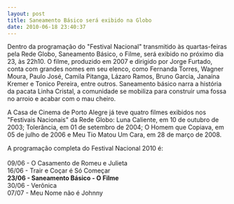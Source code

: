 ```yaml
---
layout: post
title: Saneamento Básico será exibido na Globo
date: 2010-06-18 23:40:37
---
```

Dentro da programação do "Festival Nacional" transmitido às quartas-feiras pela Rede Globo, Saneamento Básico, o Filme, será exibido no próximo dia 23, às 22h10.
O filme, produzido em 2007 e dirigido por Jorge Furtado, conta com grandes nomes em seu elenco, como Fernanda Torres, Wagner Moura, Paulo José, Camila Pitanga, Lázaro Ramos, Bruno Garcia, Janaína Kremer e Tonico Pereira, entre outros.
Saneamento básico narra a história da pacata Linha Cristal, a comunidade se mobiliza para construir uma fossa no arroio e acabar com o mau cheiro.

A Casa de Cinema de Porto Alegre já teve quatro filmes exibidos nos "Festivais Nacionais" da Rede Globo: Luna Caliente, em 10 de outubro de 2003; Tolerância, em 01 de setembro de 2004; O Homem que Copiava, em 05 de julho de 2006 e Meu Tio Matou Um Cara, em 28 de março de 2008.

A programação completa do Festival Nacional 2010 é:\
\
09/06 - O Casamento de Romeu e Julieta\
16/06 - Trair e Coçar é Só Começar\
**23/06 - Saneamento Básico - O Filme**\
30/06 - Verônica\
07/07 - Meu Nome não é Johnny